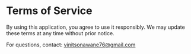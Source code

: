 # Terms of Service

By using this application, you agree to use it responsibly. We may update these terms at any time without prior notice.

For questions, contact: vinitsonawane76@gmail.com 
